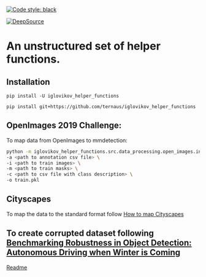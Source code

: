 [![Code style: black](https://img.shields.io/badge/code%20style-black-000000.svg)](https://github.com/ambv/black)

[![DeepSource](https://static.deepsource.io/deepsource-badge-light.svg)](https://deepsource.io/gh/ternaus/iglovikov_helper_functions/?ref=repository-badge)
# An unstructured set of helper functions.

## Installation

`pip install -U iglovikov_helper_functions`

`pip install git+https://github.com/ternaus/iglovikov_helper_functions`


## OpenImages 2019 Challenge:

To map data from OpenImages to mmdetection:

```bash
python -m iglovikov_helper_functions.src.data_processing.open_images.instance2coco \
-a <path to annotation csv file> \
-i <path to train images> \
-m <path to train masks> \
-c <path to csv file with class description> \
-o train.pkl
```

## Cityscapes

To map the data to the standard format follow [How to map Cityscapes](data_processing/cityscapes/README.md)

## To create corrupted dataset following [Benchmarking Robustness in Object Detection: Autonomous Driving when Winter is Coming](https://arxiv.org/abs/1907.07484)

[Readme](iglovikov_helper_functions/data_parsing/corrupt_dataset/README.md)

